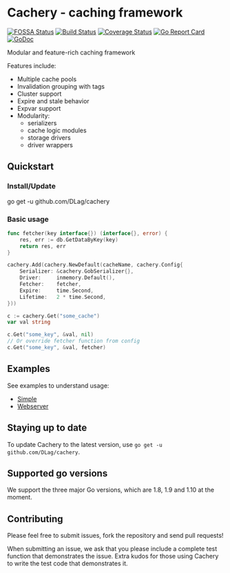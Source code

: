 Cachery - caching framework
================================

[![FOSSA Status](https://app.fossa.io/api/projects/git%2Bgithub.com%2FDLag%2Fcachery.svg?type=shield)](https://app.fossa.io/projects/git%2Bgithub.com%2FDLag%2Fcachery?ref=badge_shield)
[![Build Status](https://travis-ci.org/DLag/cachery.svg?branch=master)](https://travis-ci.org/DLag/cachery)
[![Coverage Status](https://coveralls.io/repos/github/DLag/cachery/badge.svg?branch=master)](https://coveralls.io/github/DLag/cachery?branch=master)
[![Go Report Card](https://goreportcard.com/badge/github.com/DLag/cachery)](https://goreportcard.com/report/github.com/DLag/cachery)
[![GoDoc](https://godoc.org/github.com/DLag/cachery?status.svg)](http://godoc.org/github.com/DLag/cachery)

Modular and feature-rich caching framework

Features include:

* Multiple cache pools
* Invalidation grouping with tags
* Cluster support
* Expire and stale behavior
* Expvar support
* Modularity:
  * serializers
  * cache logic modules
  * storage drivers
  * driver wrappers

## Quickstart
### Install/Update
 go get -u github.com/DLag/cachery
### Basic usage
```go
func fetcher(key interface{}) (interface{}, error) {
	res, err := db.GetDataByKey(key)
	return res, err
}

cachery.Add(cachery.NewDefault(cacheName, cachery.Config{
    Serializer: &cachery.GobSerializer{},
    Driver:     inmemory.Default(),
    Fetcher:    fetcher,
    Expire:     time.Second,
    Lifetime:   2 * time.Second,
}))

c := cachery.Get("some_cache")
var val string

c.Get("some_key", &val, nil)
// Or override fetcher function from config
c.Get("some_key", &val, fetcher)
```

## Examples
See examples to understand usage:
* [Simple](examples/simple)
* [Webserver](examples/webserver)

## Staying up to date

To update Cachery to the latest version, use `go get -u github.com/DLag/cachery`.

## Supported go versions

We support the three major Go versions, which are 1.8, 1.9 and 1.10 at the moment.

## Contributing

Please feel free to submit issues, fork the repository and send pull requests!

When submitting an issue, we ask that you please include a complete test function that demonstrates the issue.  Extra kudos for those using Cachery to write the test code that demonstrates it.